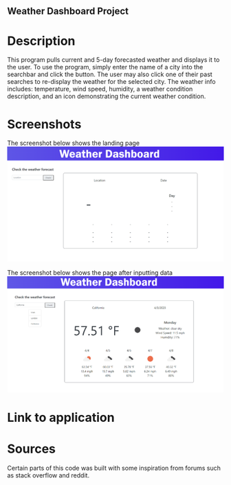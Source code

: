 ## Weather Dashboard Project

# Description

This program pulls current and 5-day forecasted weather and displays it to the user. To use the program, simply enter the name of a city into the searchbar and click the button. The user may also click one of their past searches to re-display the weather for the selected city. The weather info includes: temperature, wind speed, humidity, a weather condition description, and an icon demonstrating the current weather condition.

# Screenshots

The screenshot below shows the landing page
![Landing page](./images/PROJECT6_LANDINGPAGE.png)

The screenshot below shows the page after inputting data
![Page with info](./images/PROJECT6_INPUTEDPAGE.png)

# Link to application



# Sources

Certain parts of this code was built with some inspiration from forums such as stack overflow and reddit.